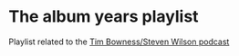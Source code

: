 # The album years playlist

Playlist related to the [Tim Bowness/Steven Wilson podcast](https://anchor.fm/the-album-years)
